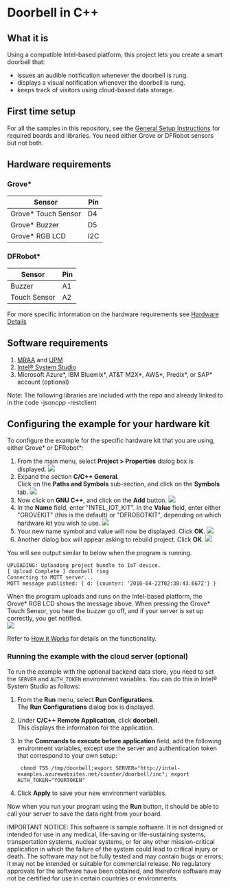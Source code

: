 ﻿# Doorbell in C++

## What it is

Using a compatible Intel-based platform, this project lets you create a smart doorbell that:

- issues an audible notification whenever the doorbell is rung.
- displays a visual notification whenever the doorbell is rung.
- keeps track of visitors using cloud-based data storage.

## First time setup
For all the samples in this repository, see the [General Setup Instructions](./../../README.md#setup) for required boards and libraries.  You need either Grove or DFRobot sensors but not both.

## Hardware requirements

### Grove\* 

Sensor | Pin
--- | ---
Grove\* Touch Sensor | D4 
Grove\* Buzzer | D5
Grove\* RGB LCD | I2C

### DFRobot\* 

Sensor | Pin
--- | ---
Buzzer | A1
Touch Sensor | A2

For more specific information on the hardware requirements see [Hardware Details](./../README.md#hardware-requirements)

## Software requirements

1. [MRAA](https://github.com/intel-iot-devkit/mraa) and [UPM](https://upm.mraa.io)
2. [Intel® System Studio](https://software.intel.com/en-us/creating-iot-projects-with-intel-system-studio-2018-c) 
3. Microsoft Azure\*, IBM Bluemix\*, AT&T M2X\*, AWS\*, Predix\*, or SAP\* account (optional)

Note: The following libraries are included with the repo and already linked to in the code -jsoncpp -restclient

## Configuring the example for your hardware kit

To configure the example for the specific hardware kit that you are using, either Grove\* or DFRobot\*:

1. From the main menu, select **Project > Properties** dialog box is displayed.
![](./../../images/cpp/click-project-properties.png)
2. Expand the section **C/C++ General**. <br>Click on the **Paths and Symbols** sub-section, and click on the **Symbols** tab.
![](./../../images/cpp/click-gen-path-symbols.png)
3. Now click on **GNU C++**, and click on the **Add** button.
![](./../../images/cpp/click-gnupp-add.png)
4. In the **Name** field, enter "INTEL_IOT_KIT". In the **Value** field, enter either "GROVEKIT" (this is the default) or "DFROBOTKIT", depending on which hardware kit you wish to use.
![](./../../images/cpp/add-name-and-var.png)
5. Your new name symbol and value will now be displayed. Click **OK**.
![](./../../images/cpp/name-var-ok.png)
6. Another dialog box will appear asking to rebuild project. Click **OK**.
![](./../../images/cpp/path-symbol-rebuild-ok.png)

You will see output similar to below when the program is running.

```
UPLOADING: Uploading project bundle to IoT device.
[ Upload Complete ] doorbell ring
Connecting to MQTT server...
MQTT message published: { d: {counter: '2016-04-22T02:38:43.667Z'} }
```

When the program uploads and runs on the Intel-based platform, the Grove\* RGB LCD shows the message above. When pressing the Grove\* Touch Sensor, you hear the buzzer go off, and if your server is set up correctly, you get notified.<br>
![](./../../images/cpp/doorbell-lcd.jpg)

Refer to [How it Works](./../README.md#how-it-works) for details on the functionality.

### Running the example with the cloud server (optional)

To run the example with the optional backend data store, you need to set the `SERVER` and `AUTH_TOKEN` environment variables. You can do this in Intel® System Studio as follows:

1. From the **Run** menu, select **Run Configurations**.<br> The **Run Configurations** dialog box is displayed.
2. Under **C/C++ Remote Application**, click **doorbell**.<br> This displays the information for the application.
3. In the **Commands to execute before application** field, add the following environment variables, except use the server and authentication token that correspond to your own setup:<br>

        chmod 755 /tmp/doorbell;export SERVER="http://intel-examples.azurewebsites.net/counter/doorbell/inc"; export AUTH_TOKEN="YOURTOKEN"

4. Click **Apply** to save your new environment variables.

Now when you run your program using the **Run** button, it should be able to call your server to save the data right from your board.

IMPORTANT NOTICE: This software is sample software. It is not designed or intended for use in any medical, life-saving or life-sustaining systems, transportation systems, nuclear systems, or for any other mission-critical application in which the failure of the system could lead to critical injury or death. The software may not be fully tested and may contain bugs or errors; it may not be intended or suitable for commercial release. No regulatory approvals for the software have been obtained, and therefore software may not be certified for use in certain countries or environments.
